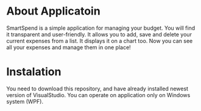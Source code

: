 # About Applicatoin 
SmartSpend is a simple application for managing your budget. You will find it transparent and user-friendly. It allows you to add, save and delete your current expenses from a list. It displays it on a chart too. Now you can see all your expenses and manage them in one place!

# Instalation
You need to download this repository, and have already installed newest version of VisualStudio. You can operate on application only on Windows system (WPF). 

